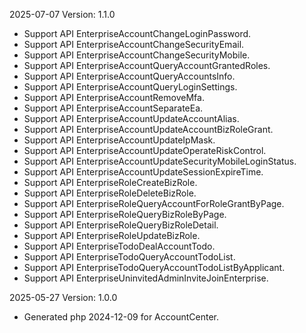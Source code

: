 2025-07-07 Version: 1.1.0
- Support API EnterpriseAccountChangeLoginPassword.
- Support API EnterpriseAccountChangeSecurityEmail.
- Support API EnterpriseAccountChangeSecurityMobile.
- Support API EnterpriseAccountQueryAccountGrantedRoles.
- Support API EnterpriseAccountQueryAccountsInfo.
- Support API EnterpriseAccountQueryLoginSettings.
- Support API EnterpriseAccountRemoveMfa.
- Support API EnterpriseAccountSeparateEa.
- Support API EnterpriseAccountUpdateAccountAlias.
- Support API EnterpriseAccountUpdateAccountBizRoleGrant.
- Support API EnterpriseAccountUpdateIpMask.
- Support API EnterpriseAccountUpdateOperateRiskControl.
- Support API EnterpriseAccountUpdateSecurityMobileLoginStatus.
- Support API EnterpriseAccountUpdateSessionExpireTime.
- Support API EnterpriseRoleCreateBizRole.
- Support API EnterpriseRoleDeleteBizRole.
- Support API EnterpriseRoleQueryAccountForRoleGrantByPage.
- Support API EnterpriseRoleQueryBizRoleByPage.
- Support API EnterpriseRoleQueryBizRoleDetail.
- Support API EnterpriseRoleUpdateBizRole.
- Support API EnterpriseTodoDealAccountTodo.
- Support API EnterpriseTodoQueryAccountTodoList.
- Support API EnterpriseTodoQueryAccountTodoListByApplicant.
- Support API EnterpriseUninvitedAdminInviteJoinEnterprise.


2025-05-27 Version: 1.0.0
- Generated php 2024-12-09 for AccountCenter.

